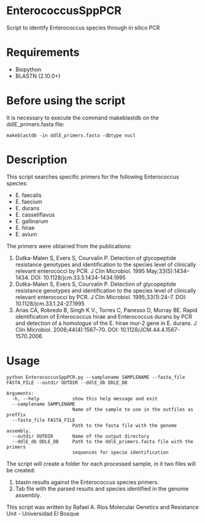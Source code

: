 # EnterococcusSppPCR
Script to identify Enterococcus species through in silico PCR

# Requirements
- Biopython
- BLASTN (2.10.0+)

# Before using the script

It is necessary to execute the command makeblastdb on the ddlE_primers.fasta file:

`makeblastdb -in ddlE_primers.fasta -dbtype nucl`

# Description
This script searches specific primers for the following Enterococcus species:
- E. faecalis
- E. faecium
- E. durans
- E. casseliflavus
- E. gallinarum
- E. hirae
- E. avium

The primers were obtained from the publications:
1. 	Dutka-Malen S, Evers S, Courvalin P. Detection of glycopeptide resistance genotypes and identification to the species level of clinically relevant enterococci by PCR. J Clin Microbiol. 1995 May;33(5):1434–1434. DOI: 10.1128/jcm.33.5.1434-1434.1995
2. 	Dutka-Malen S, Evers S, Courvalin P. Detection of glycopeptide resistance genotypes and identification to the species level of clinically relevant enterococci by PCR. J Clin Microbiol. 1995;33(1):24–7. DOI: 10.1128/jcm.33.1.24-27.1995
3. 	Arias CA, Robredo B, Singh K V., Torres C, Panesso D, Murray BE. Rapid identification of Enterococcus hirae and Enterococcus durans by PCR and detection of a homologue of the E. hirae mur-2 gene in E. durans. J Clin Microbiol. 2006;44(4):1567–70. DOI: 10.1128/JCM.44.4.1567-1570.2006

# Usage
```
python EnterococcusSppPCR.py --samplename SAMPLENAME --fasta_file FASTA_FILE --outdir OUTDIR --ddlE_db DDLE_DB

Arguments:
  -h, --help            show this help message and exit
  --samplename SAMPLENAME
                        Name of the sample to use in the outfiles as preffix
  --fasta_file FASTA_FILE
                        Path to the fasta file with the genome assembly.
  --outdir OUTDIR       Name of the output directory
  --ddlE_db DDLE_DB     Path to the ddlE_primers.fasta file with the primers
                        sequences for specie identification
```
                        
The script will create a folder for each processed sample, in it two files will be created:
1. blastn results against the Enterococcus species primers.
2. Tab file with the parsed results and species identified in the genome assembly.


This script was written by Rafael A. Rios
Molecular Genetics and Resistance Unit - Universidad El Bosque
